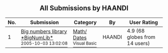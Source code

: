 ﻿<div align="center">

## All Submissions by HAANDI

</div>

No.  | Submission | Category | By   | User Rating
---- | ---------- | -------- | ---- | -----------
1 | [Big numbers library \*BigNumLib\*<br /><sup>2005-10-03 13:02:08</sup>](https://github.com/Planet-Source-Code/haandi-big-numbers-library-bignumlib__1-62738) | [Math/ Dates<br /><sup>Visual Basic</sup>](../ByCategory/math-dates__1-37.md) | HAANDI | 4.9 (68 globes from 14 users)
